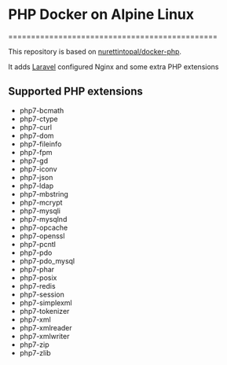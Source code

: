 # PHP Docker on Alpine Linux
==============================================

This repository is based on [nurettintopal/docker-php](https://github.com/nurettintopal/docker-php).

It adds [Laravel](https://laravel.com/) configured Nginx and some extra PHP extensions

## Supported PHP extensions

- php7-bcmath
- php7-ctype
- php7-curl
- php7-dom
- php7-fileinfo
- php7-fpm
- php7-gd
- php7-iconv
- php7-json
- php7-ldap
- php7-mbstring
- php7-mcrypt
- php7-mysqli
- php7-mysqlnd
- php7-opcache
- php7-openssl
- php7-pcntl
- php7-pdo
- php7-pdo_mysql
- php7-phar
- php7-posix
- php7-redis
- php7-session
- php7-simplexml
- php7-tokenizer
- php7-xml
- php7-xmlreader
- php7-xmlwriter
- php7-zip
- php7-zlib
